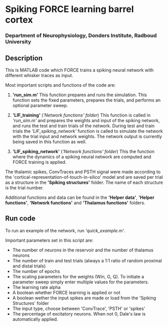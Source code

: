 # Spiking FORCE learning barrel cortex

### Department of Neurophysiology, Donders Institute, Radboud University

## Description
This is MATLAB code which FORCE trains a spiking neural network with different whisker traces as input.

Most important scripts and functions of the code are:

1. **'run_sim.m'**
 This function prepares and runs the simulation. This function sets the fixed parameters, prepares the trials, and performs an optional parameter sweep.

2. **'LIF_training'** (*'Network functions' folder*)
This function is called in *'run_sim.m'* and prepares the weights and input of the spiking network, and runs the test and train trials of the network. During test and train trials the *'LIF_spiking_network'* function is called to simulate the network with the trial input and network weights. The network output is currently being saved in this function as well.

3. **'LIF_spiking_network'** (*'Network functions' folder*)
 This the function where the dynamics of a spiking neural network are computed and FORCE training is applied.

The thalamic spikes, ConvTraces and PSTH signal were made according to the 'cortical-representation-of-touch-in-silico' model and are saved per trial as a structure in the **'Spiking structures'** folder. The name of each structure is the trial number.

Additional functions and data can be found in the **'Helper data'**, **'Helper functions'**, **'Network functions'** and **'Thalamus functions'** folders.


## Run code
To run an example of the network, run *'quick_example.m'*.

Important parameters set in this script are:
- The number of neurons in the reservoir and the number of thalamus neurons
- The number of train and test trials (always a 1:1 ratio of random proximal and distal trials)
- The number of epochs
- The scaling parameters for the weights (Win, G, Q). To initiate a parameter sweep simply enter multiple values for the parameters.
- The learning rate alpha
- A boolean whether FORCE learning is applied or not
- A boolean wether the input spikes are made or load from the 'Spiking Structures' folder
- The input type, choose between 'ConvTrace', 'PSTH' or 'spikes'
- The percentage of excitatory neurons. When not 0, Dale's law is automatically applied.
